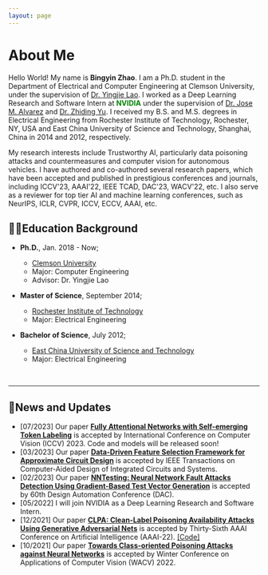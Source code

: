 ```yaml
---
layout: page
---
```


# About Me

Hello World! My name is **Bingyin Zhao**. I am a Ph.D. student in the Department of Electrical and Computer Engineering at Clemson University, under the supervision of [Dr. Yingjie Lao](https://ylao.people.clemson.edu/). I worked as a Deep Learning Research and Software Intern at **<font color='green'>NVIDIA</font>** under the supervision of [Dr. Jose M. Alvarez](https://alvarezlopezjosem.github.io/) and [Dr. Zhiding Yu](https://chrisding.github.io/). I received my B.S. and M.S. degrees in Electrical Engineering from Rochester Institute of Technology, Rochester, NY, USA and East China University of Science and Technology, Shanghai, China in 2014 and 2012, respectively.

My research interests include Trustworthy AI, particularly data poisoning attacks and countermeasures and computer vision for autonomous vehicles. I have authored and co-authored several research papers, which have been accepted and published in prestigious conferences and journals, including ICCV'23, AAAI'22, IEEE TCAD, DAC'23, WACV'22, etc. I also serve as a reviewer for top tier AI and machine learning conferences, such as NeurIPS, ICLR, CVPR, ICCV, ECCV, AAAI, etc.
<br>

## 🧑‍🎓Education Background

- **Ph.D.**, Jan. 2018 - Now;
  - [Clemson University](https://www.clemson.edu/)
  - Major: Computer Engineering            
  - Advisor: Dr. Yingjie Lao

- **Master of Science**, September 2014;                                                                              
  - [Rochester Institute of Technology](https://www.rit.edu/)
  - Major: Electrical Engineering 

- **Bachelor of Science**, July 2012;
  - [East China University of Science and Technology](https://www.ecust.edu.cn/en/main.psp)
  - Major: Electrical Engineering                                                                          


<br>

---

## 📮News and Updates

- [07/2023] Our paper [**Fully Attentional Networks with Self-emerging Token Labeling**](https://openaccess.thecvf.com/content/ICCV2023/papers/Zhao_Fully_Attentional_Networks_with_Self-emerging_Token_Labeling_ICCV_2023_paper.pdf) is accepted by International Conference on Computer Vision (ICCV) 2023. Code and models will be released soon!
- [03/2023] Our paper [**Data-Driven Feature Selection Framework for Approximate Circuit Design**](https://ieeexplore.ieee.org/stamp/stamp.jsp?arnumber=10077732) is accepted by IEEE Transactions on Computer-Aided Design of Integrated Circuits and Systems.
- [02/2023] Our paper [**NNTesting: Neural Network Fault Attacks Detection Using Gradient-Based Test Vector Generation**](https://ieeexplore.ieee.org/stamp/stamp.jsp?arnumber=10247885) is accepted by 60th Design Automation Conference (DAC).
- [05/2022] I will join NVIDIA as a Deep Learning Research and Software Intern.
- [12/2021] Our paper [**CLPA: Clean-Label Poisoning Availability Attacks Using Generative Adversarial Nets**](https://ojs.aaai.org/index.php/AAAI/article/view/20902) is accepted by Thirty-Sixth AAAI Conference on Artificial Intelligence (AAAI-22). [[Code]](https://github.com/bxz9200/CLPA)
- [10/2021] Our paper [**Towards Class-oriented Poisoning Attacks against Neural Networks**](https://openaccess.thecvf.com/content/WACV2022/papers/Zhao_Towards_Class-Oriented_Poisoning_Attacks_Against_Neural_Networks_WACV_2022_paper.pdf) is accepted by Winter Conference on Applications of Computer Vision (WACV) 2022.



<br>

<div style="width: 100px; height: 100px;">
    <script type="text/javascript" id="clstr_globe" src="//clustrmaps.com/globe.js?d=ocuKrgWRtManHdC7UcFuvhmkdGJ2AYCdQgu-CdoasiM"></script>
</div>
